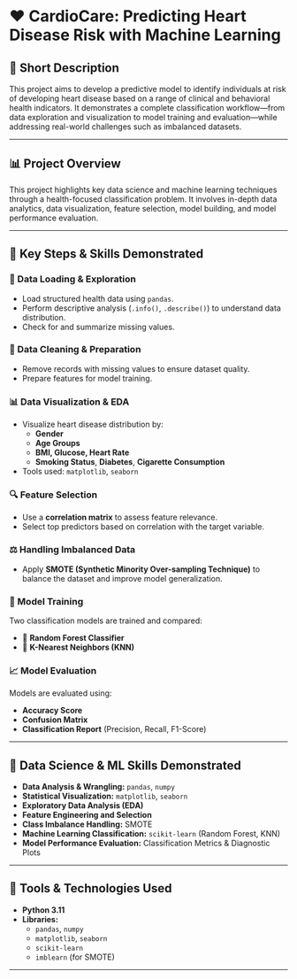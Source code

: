# ❤️ CardioCare: Predicting Heart Disease Risk with Machine Learning

## 📌 Short Description  
This project aims to develop a predictive model to identify individuals at risk of developing heart disease based on a range of clinical and behavioral health indicators. It demonstrates a complete classification workflow—from data exploration and visualization to model training and evaluation—while addressing real-world challenges such as imbalanced datasets.

---

## 📊 Project Overview  

This project highlights key data science and machine learning techniques through a health-focused classification problem. It involves in-depth data analytics, data visualization, feature selection, model building, and model performance evaluation.

---

## 🚀 Key Steps & Skills Demonstrated

### 📂 Data Loading & Exploration
- Load structured health data using `pandas`.
- Perform descriptive analysis (`.info()`, `.describe()`) to understand data distribution.
- Check for and summarize missing values.

### 🧹 Data Cleaning & Preparation
- Remove records with missing values to ensure dataset quality.
- Prepare features for model training.

### 📊 Data Visualization & EDA
- Visualize heart disease distribution by:
  - **Gender**
  - **Age Groups**
  - **BMI, Glucose, Heart Rate**
  - **Smoking Status**, **Diabetes**, **Cigarette Consumption**
- Tools used: `matplotlib`, `seaborn`

### 🔍 Feature Selection
- Use a **correlation matrix** to assess feature relevance.
- Select top predictors based on correlation with the target variable.

### ⚖️ Handling Imbalanced Data
- Apply **SMOTE (Synthetic Minority Over-sampling Technique)** to balance the dataset and improve model generalization.

### 🧠 Model Training
Two classification models are trained and compared:
- 🌲 **Random Forest Classifier**
- 📍 **K-Nearest Neighbors (KNN)**

### 📈 Model Evaluation
Models are evaluated using:
- **Accuracy Score**
- **Confusion Matrix**
- **Classification Report** (Precision, Recall, F1-Score)

---

## 📌 Data Science & ML Skills Demonstrated

- **Data Analysis & Wrangling:** `pandas`, `numpy`
- **Statistical Visualization:** `matplotlib`, `seaborn`
- **Exploratory Data Analysis (EDA)**
- **Feature Engineering and Selection**
- **Class Imbalance Handling:** SMOTE
- **Machine Learning Classification:** `scikit-learn` (Random Forest, KNN)
- **Model Performance Evaluation:** Classification Metrics & Diagnostic Plots

---

## 🧰 Tools & Technologies Used

- **Python 3.11**
- **Libraries:**
  - `pandas`, `numpy`
  - `matplotlib`, `seaborn`
  - `scikit-learn`
  - `imblearn` (for SMOTE)

---
